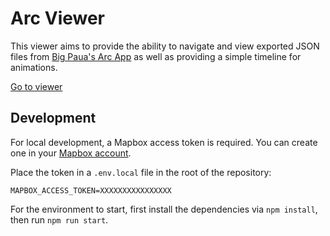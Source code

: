# Arc Viewer

This viewer aims to provide the ability to navigate and view exported JSON files
from [Big Paua's Arc App](https://www.bigpaua.com/arcapp/) as well as providing
a simple timeline for animations.

[Go to viewer](https://hubendubler.github.io/arc-viewer)

## Development

For local development, a Mapbox access token is required. You can create one in
your [Mapbox account](https://account.mapbox.com/).

Place the token in a `.env.local` file in the root of the repository:

```
MAPBOX_ACCESS_TOKEN=XXXXXXXXXXXXXXXX
```

For the environment to start, first install the dependencies
via `npm install`, then run `npm run start`.
